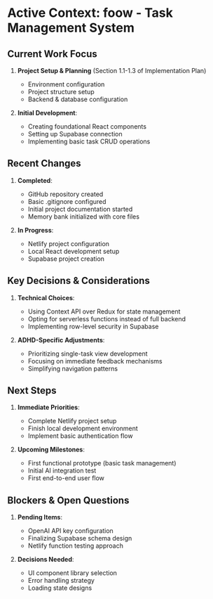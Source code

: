 # Active Context: foow - Task Management System

## Current Work Focus
1. **Project Setup & Planning** (Section 1.1-1.3 of Implementation Plan)
   - Environment configuration
   - Project structure setup
   - Backend & database configuration

2. **Initial Development**:
   - Creating foundational React components
   - Setting up Supabase connection
   - Implementing basic task CRUD operations

## Recent Changes
1. **Completed**:
   - GitHub repository created
   - Basic .gitignore configured
   - Initial project documentation started
   - Memory bank initialized with core files

2. **In Progress**:
   - Netlify project configuration
   - Local React development setup
   - Supabase project creation

## Key Decisions & Considerations
1. **Technical Choices**:
   - Using Context API over Redux for state management
   - Opting for serverless functions instead of full backend
   - Implementing row-level security in Supabase

2. **ADHD-Specific Adjustments**:
   - Prioritizing single-task view development
   - Focusing on immediate feedback mechanisms
   - Simplifying navigation patterns

## Next Steps
1. **Immediate Priorities**:
   - Complete Netlify project setup
   - Finish local development environment
   - Implement basic authentication flow

2. **Upcoming Milestones**:
   - First functional prototype (basic task management)
   - Initial AI integration test
   - First end-to-end user flow

## Blockers & Open Questions
1. **Pending Items**:
   - OpenAI API key configuration
   - Finalizing Supabase schema design
   - Netlify function testing approach

2. **Decisions Needed**:
   - UI component library selection
   - Error handling strategy
   - Loading state designs
